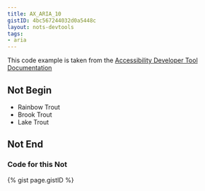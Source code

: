 ```yaml
---
title: AX_ARIA_10
gistID: 4bc567244032d0a5448c
layout: nots-devtools
tags:
- aria
---
```

<p>This code example is taken from the <a href="https://github.com/GoogleChrome/accessibility-developer-tools/wiki/Audit-Rules">Accessibility Developer Tool Documentation</a></p>

<h2 aria-describedby="{{ page.gistID }}">Not Begin</h2>
<div class="rendered-not">
<!-- Bad: the radio role does not support the aria-required property -->
<ul role="radiogroup" aria-labelledby="foo"> 
    <li aria-required="true" tabindex="-1" role="radio" aria-checked="false">Rainbow Trout</li> 
    <li aria-required="true" tabindex="-1" role="radio" aria-checked="false">Brook Trout</li>
    <li aria-required="true" tabindex="0" role="radio" aria-checked="true">Lake Trout</li>
</ul>
</div> <!-- rendered-not -->

<h2 aria-describedby="{{ page.gistID }}">Not End</h2>

<h3 aria-describedby="{{ page.gistID }}">Code for this Not</h3>
{% gist page.gistID %}